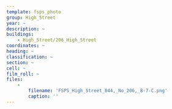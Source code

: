 ```yaml
---
template: fsps_photo
group: High_Street
year: ~
description: ~
buildings:
    - High_Street/206_High_Street
coordinates: ~
heading: ~
classification: ~
section: ~
cell: ~
film_roll: ~
files:
    -
        filename: 'FSPS_High_Street_044,_No_206,_8-7-C.png'
        caption: ''
---
```

